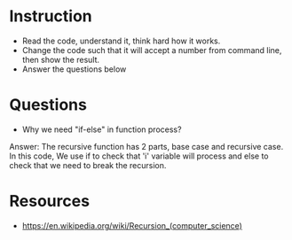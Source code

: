 ﻿# Instruction
* Read the code, understand it, think hard how it works.
* Change the code such that it will accept a number from command line, then show the result.
* Answer the questions below

# Questions
* Why we need "if-else" in function process?

Answer: The recursive function has 2 parts, base case and recursive case. 
In this code, We use if to check that 'i' variable will process and else to check that
we need to break the recursion.


# Resources
* https://en.wikipedia.org/wiki/Recursion_(computer_science)